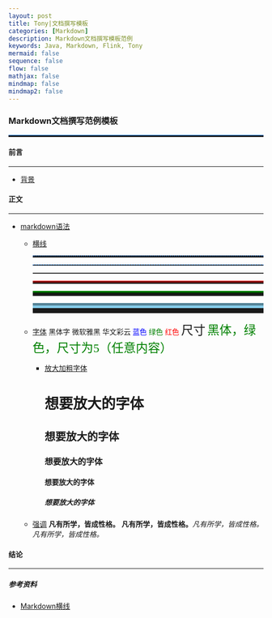```yaml
---
layout: post
title: Tony|文档撰写模板
categories: [Markdown]
description: Markdown文档撰写模板范例
keywords: Java, Markdown, Flink, Tony
mermaid: false
sequence: false
flow: false
mathjax: false
mindmap: false
mindmap2: false
---
```


<h3 align="left"> Markdown文档撰写范例模板 </h3>

<hr style="height:3px;border:none;border-top:1px solid #0066CC;" />


<h4 align="left"> 前言 </h4>

---------------

- [背景]()


<h4 align="left"> 正文 </h4>

---------------

- [markdown语法]()
  - [横线]() 
    <hr style=" height:2px;border:none;border-top:2px dotted #185598;" />
    <!-- 
      类型：园点虚线
      height:2px;是hr的高度
      border:none;是没有边框
      border-top:2px dotted #185598;是设置横线的样式
      dotted  虚线  #185598  颜色
    -->
    <hr style="height:1px;border:none;border-top:1px dashed #0066CC;" />
    <hr style="height:1px;border:none;border-top:1px solid #555555;" />
    <hr style="height:3px;border:none;border-top:3px double red;" />
    <hr style="height:5px;border:none;border-top:5px ridge green;" />
    <hr style="height:10px;border:none;border-top:10px groove skyblue;" />
    
  - [字体]() 
    <font face="黑体">黑体字</font> 
    <font face="微软雅黑">微软雅黑</font> 
    <font face="STCAIYUN">华文彩云</font> 
    <font color=blue>蓝色</font> 
    <font color=#008000>绿色</font> 
    <font color=Red>红色</font> 
    <font size=5>尺寸</font> 
    <font face="黑体" color=green size=5>黑体，绿色，尺寸为5（任意内容）</font>  
    - [放大加粗字体]() 
      <h1>想要放大的字体</h1>  
      <h2>想要放大的字体</h2>  
      <h3>想要放大的字体</h3>  
      <h4>想要放大的字体</h4>  
      <h5>想要放大的字体</h5>  

  - [强调]() 
    **凡有所学，皆成性格。** 
    __凡有所学，皆成性格。__*凡有所学，皆成性格。* 
    _凡有所学，皆成性格。_ 



<h4 align="left"> 结论 </h4>

---------------






<h5 align="left"> 参考资料 </h5>

- [Markdown横线](https://www.jianshu.com/p/e74830235087)






